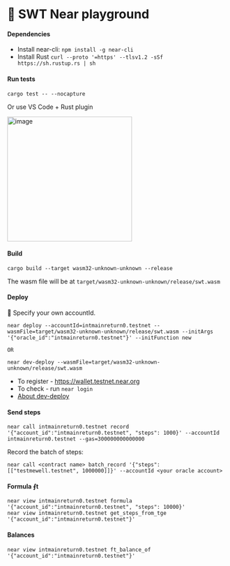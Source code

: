 # 🚀 SWT Near playground

#### Dependencies

- Install near-cli: `npm install -g near-cli`
- Install Rust `curl --proto '=https' --tlsv1.2 -sSf https://sh.rustup.rs | sh`

#### Run tests

```shell
cargo test -- --nocapture
```

Or use VS Code + Rust plugin

<img width="286" alt="image" src="https://user-images.githubusercontent.com/1473995/145069302-168e6aa9-e065-4ede-a643-2616faaac298.png">

#### Build

```shell
cargo build --target wasm32-unknown-unknown --release
```

The wasm file will be at `target/wasm32-unknown-unknown/release/swt.wasm`

#### Deploy

🎫 Specify your own accountId.

```shell
near deploy --accountId=intmainreturn0.testnet --wasmFile=target/wasm32-unknown-unknown/release/swt.wasm --initArgs '{"oracle_id":"intmainreturn0.testnet"}' --initFunction new

OR

near dev-deploy --wasmFile=target/wasm32-unknown-unknown/release/swt.wasm

```

- To register - https://wallet.testnet.near.org
- To check - run `near login`
- [About dev-deploy](https://stackoverflow.com/a/69538060/1655153)

#### Send steps

```shell
near call intmainreturn0.testnet record '{"account_id":"intmainreturn0.testnet", "steps": 1000}' --accountId intmainreturn0.testnet --gas=300000000000000
```

Record the batch of steps:

```shell
near call <contract name> batch_record '{"steps": [["testmewell.testnet", 1000000]]}' --accountId <your oracle account>
```

#### Formula ⨐t

```shell
near view intmainreturn0.testnet formula '{"account_id":"intmainreturn0.testnet", "steps": 10000}'
near view intmainreturn0.testnet get_steps_from_tge '{"account_id":"intmainreturn0.testnet"}'
```

#### Balances

```shell
near view intmainreturn0.testnet ft_balance_of '{"account_id":"intmainreturn0.testnet"}'
```
